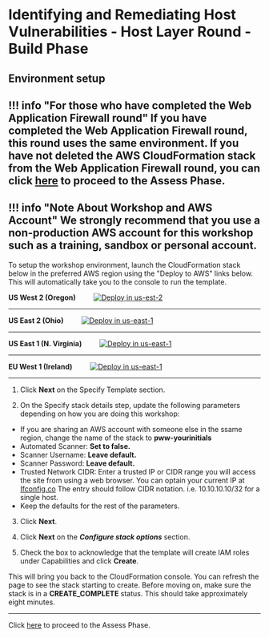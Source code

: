 # Identifying and Remediating Host Vulnerabilities - Host Layer Round - Build Phase

## Environment setup

!!! info "For those who have completed the Web Application Firewall round"
    __If you have completed the Web Application Firewall round, this round uses the same environment. If you have not deleted the AWS CloudFormation stack from the Web Application Firewall round, you can click [here](./assess.md) to proceed to the Assess Phase.__
---

!!! info "Note About Workshop and AWS Account"
    __We strongly recommend that you use a non-production AWS account for this workshop such as a training, sandbox or personal account.__
---

To setup the workshop environment, launch the CloudFormation stack below in the preferred AWS region using the "Deploy to AWS" links below. This will automatically take you to the console to run the template.

**US West 2 (Oregon)** &nbsp; &nbsp; &nbsp; &nbsp; 
<a href="https://console.aws.amazon.com/cloudformation/home?region=us-west-2#/stacks/new?stackName=pww&templateURL=https://s3.amazonaws.com/protecting-workloads-workshop/public/artifacts/pww-workshop-env-build-host.yml" target="_blank">![Deploy in us-est-2](/images/deploy-to-aws.png)</a>

---

**US East 2 (Ohio)** &nbsp; &nbsp; &nbsp; &nbsp;
<a href="https://console.aws.amazon.com/cloudformation/home?region=us-east-2#/stacks/new?stackName=pww&templateURL=https://s3.amazonaws.com/protecting-workloads-workshop/public/artifacts/pww-workshop-env-build-host.yml" target="_blank">![Deploy in us-east-1](/images/deploy-to-aws.png)</a>

---

**US East 1 (N. Virginia)** &nbsp; &nbsp; &nbsp; &nbsp;
<a href="https://console.aws.amazon.com/cloudformation/home?region=us-east-1#/stacks/new?stackName=pww&templateURL=https://s3.amazonaws.com/protecting-workloads-workshop/public/artifacts/pww-workshop-env-build-host.yml" target="_blank">![Deploy in us-east-1](/images/deploy-to-aws.png)</a>

---

**EU West 1 (Ireland)** &nbsp; &nbsp; &nbsp; &nbsp;
<a href="https://console.aws.amazon.com/cloudformation/home?region=eu-west-1#/stacks/new?stackName=pww&templateURL=https://s3.amazonaws.com/protecting-workloads-workshop/public/artifacts/pww-workshop-env-build-host.yml" target="_blank">![Deploy in us-east-1](/images/deploy-to-aws.png)</a>

---

1. Click **Next** on the Specify Template section.

2. On the Specify stack details step, update the following parameters depending on how you are doing this workshop:

- If you are sharing an AWS account with someone else in the ssame region, change the name of the stack to __pww-yourinitials__
- Automated Scanner: __Set to false.__
- Scanner Username: __Leave default.__
- Scanner Password: __Leave default.__
- Trusted Network CIDR: Enter a trusted IP or CIDR range you will access the site from using a web browser. You can optain your current IP at <a href="https://ifconfig.co/" target="_blank">Ifconfig.co</a> The entry should follow CIDR notation. i.e. 10.10.10.10/32 for a single host.
- Keep the defaults for the rest of the parameters.


3. Click **Next**.

4. Click **Next** on the ***Configure stack options*** section.

5. Check the box to acknowledge that the template will create IAM roles under Capabilities and click **Create**.

This will bring you back to the CloudFormation console. You can refresh the page to see the stack starting to create. Before moving on, make sure the stack is in a __CREATE_COMPLETE__ status. This should take approximately eight minutes.

---

Click [here](./assess.md) to proceed to the Assess Phase.
